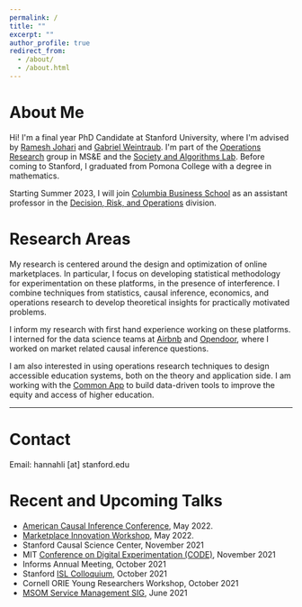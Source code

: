 ```yaml
---
permalink: /
title: ""
excerpt: ""
author_profile: true
redirect_from: 
  - /about/
  - /about.html
---
```


# About Me

Hi! I'm a final year PhD Candidate at Stanford University, where I'm advised by [Ramesh Johari](http://web.stanford.edu/~rjohari/) and [Gabriel Weintraub](https://gweintra.people.stanford.edu/). I'm part of the [Operations Research](https://or.stanford.edu/) group in MS&E and the [Society and Algorithms Lab](https://soal.stanford.edu/). Before coming to Stanford, I graduated from Pomona College with a degree in mathematics. 

Starting Summer 2023, I will join [Columbia Business School](https://home.gsb.columbia.edu/) as an assistant professor in the [Decision, Risk, and Operations](https://www8.gsb.columbia.edu/faculty-research/divisions/decision-risk-operations) division.

# Research Areas

My research is centered around the design and optimization of online marketplaces. In particular, I focus on developing statistical methodology for experimentation on these platforms, in the presence of interference. I combine techniques from statistics, causal inference, economics, and operations research to develop theoretical insights for practically motivated problems. 

I inform my research with first hand experience working on these platforms. I interned for the data science teams at [Airbnb](https://www.airbnb.com/) and [Opendoor](https://www.opendoor.com/), where I worked on market related causal inference questions. 

I am also interested in using operations research techniques to design accessible education systems, both on the theory and application side. I am working with the [Common App](https://www.commonapp.org/) to build data-driven tools to improve the equity and access of higher education. 


---

# Contact
Email: hannahli \[at\] stanford.edu



# Recent and Upcoming Talks
* [American Causal Inference Conference](https://ctml.berkeley.edu/american-causal-inference-conference-2022), May 2022. 
* [Marketplace Innovation Workshop](http://marketplaceinnovation.net/), May 2022.
* Stanford Causal Science Center, November 2021
* MIT [Conference on Digital Experimentation (CODE)](https://ide.mit.edu/events/2021-conference-on-digital-experimentation-mit-codemit/), November 2021
* Informs Annual Meeting, October 2021
* Stanford [ISL Colloquium](https://isl.stanford.edu/talks/), October 2021
* Cornell ORIE Young Researchers Workshop, October 2021
* [MSOM Service Management SIG](https://msom2021.indiana.edu/), June 2021



